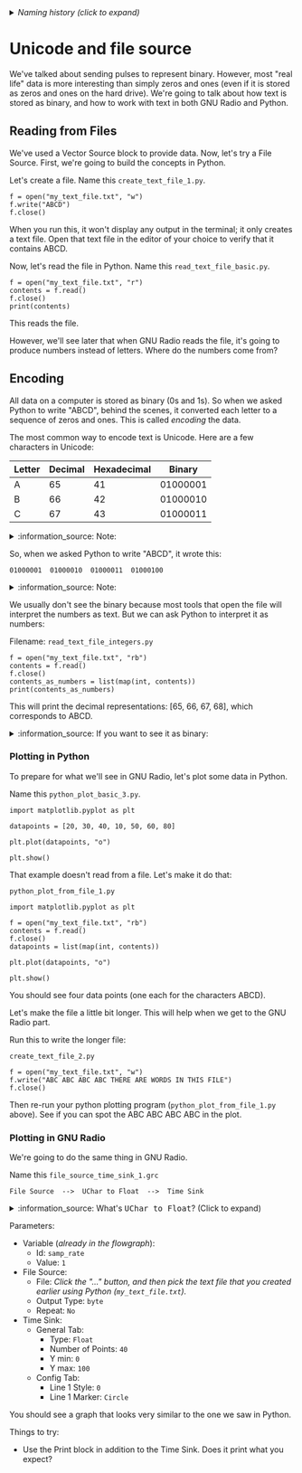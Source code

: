 <details><summary><i>Naming history (click to expand)</i></summary>
<pre>
2022 Oct 12: 057-File-Source.md
2022 Oct 17: 065-File-Source.md
2023 Feb 22: 065-Unicode-and-File-Source.md
2023 May 22: 010_Unicode_and_File_Source.md
</pre>
</details>

# Unicode and file source

We've talked about sending pulses to represent binary. However, most "real life"  data is more interesting than simply zeros and ones (even if it is stored as zeros and ones on the hard drive). We're going to talk about how text is stored as binary, and how to work with text in both GNU Radio and Python.

## Reading from Files

We've used a Vector Source block to provide data. Now, let's try a File Source. First, we're going to build the concepts in Python.

Let's create a file. Name this `create_text_file_1.py`.

```python3
f = open("my_text_file.txt", "w")
f.write("ABCD")
f.close()
```

When you run this, it won't display any output in the terminal; it only creates a text file. Open that text file in the editor of your choice to verify that it contains ABCD.

Now, let's read the file in Python. Name this `read_text_file_basic.py`.

```python3
f = open("my_text_file.txt", "r")
contents = f.read()
f.close()
print(contents)
```

This reads the file.

However, we'll see later that when GNU Radio reads the file, it's going to produce numbers instead of letters. Where do the numbers come from?

## Encoding

All data on a computer is stored as binary (0s and 1s). So when we asked Python to write "ABCD", behind the scenes, it converted each letter to a sequence of zeros and ones. This is called _encoding_ the data.

The most common way to encode text is Unicode. Here are a few characters in Unicode:

| Letter | Decimal | Hexadecimal | Binary   |
|--------|---------|-------------|----------|
| A      | 65      | 41          | 01000001 |
| B      | 66      | 42          | 01000010 |
| C      | 67      | 43          | 01000011 |

<details><summary>:information_source: Note:</summary>
  
If you look up a [Unicode table](https://unicode-table.com/en/#0041), you'll often see the hexadecimal representation.

Also, we've generally found that more people have heard of ASCII than Unicode. Unicode and ASCII are the same for the Basic Latin characters (A through Z, a through z), so for the purpose of this class, you can think of them as synonymous. 

</details>

So, when we asked Python to write "ABCD", it wrote this:

```
01000001  01000010  01000011  01000100
```

<details><summary>:information_source: Note:</summary>
  
The spaces between binary numbers are not actually written to the file. They are there for ease of reading.

</details>

We usually don't see the binary because most tools that open the file will interpret the numbers as text. But we can ask Python to interpret it as numbers:

Filename: `read_text_file_integers.py`

```python3
f = open("my_text_file.txt", "rb")
contents = f.read()
f.close()
contents_as_numbers = list(map(int, contents))
print(contents_as_numbers)
```

This will print the decimal representations: [65, 66, 67, 68], which corresponds to ABCD.

<details><summary>:information_source: If you want to see it as binary:</summary>
  
We can ask Python to display the numbers as binary:

```python3
def binformat(x):
    return f"{x:08b}"
contents_as_binary = list(map(binformat, contents_as_numbers))
print(contents_as_binary)
```
</details>

### Plotting in Python

To prepare for what we'll see in GNU Radio, let's plot some data in Python.

Name this `python_plot_basic_3.py`.

```python3
import matplotlib.pyplot as plt

datapoints = [20, 30, 40, 10, 50, 60, 80]

plt.plot(datapoints, "o")

plt.show()
```

That example doesn't read from a file. Let's make it do that:

`python_plot_from_file_1.py`
```python3
import matplotlib.pyplot as plt

f = open("my_text_file.txt", "rb")
contents = f.read()
f.close()
datapoints = list(map(int, contents))

plt.plot(datapoints, "o")

plt.show()
```

You should see four data points (one each for the characters ABCD).

Let's make the file a little bit longer. This will help when we get to the GNU Radio part.

Run this to write the longer file:

`create_text_file_2.py`
```python3
f = open("my_text_file.txt", "w")
f.write("ABC ABC ABC ABC THERE ARE WORDS IN THIS FILE")
f.close()
```

Then re-run your python plotting program (`python_plot_from_file_1.py` above). See if you can spot the ABC ABC ABC ABC in the plot.

### Plotting in GNU Radio

We're going to do the same thing in GNU Radio.

Name this `file_source_time_sink_1.grc`
```
File Source  -->  UChar to Float  -->  Time Sink
```

<details><summary> :information_source: What's <kbd>UChar to Float</kbd>? (Click to expand) </summary>

We want to read the File Source using the purple type, a.k.a. Integer 8. That type tells GNU Radio to interpret the file data in the way described above. However, the Time Sink expects Float data instead of Integer data, so we must convert the values using <kbd>UChar to Float</kbd>.

</details>

Parameters:
- Variable (_already in the flowgraph_):
  - Id: `samp_rate`
  - Value: `1`
- File Source:
  - File: _Click the "..." button, and then pick the text file that you created earlier using Python (`my_text_file.txt`)._
  - Output Type: `byte`
  - Repeat: `No`
- Time Sink:
  - General Tab:
    - Type: `Float`
    - Number of Points: `40`
    - Y min: `0`
    - Y max: `100`
  - Config Tab:
    - Line 1 Style: `0`
    - Line 1 Marker: `Circle`

You should see a graph that looks very similar to the one we saw in Python.

Things to try:
- Use the Print block in addition to the Time Sink. Does it print what you expect?
